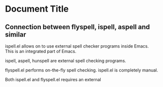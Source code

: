 # Document Title

## Connection between flyspell, ispell, aspell and similar

ispell.el allows on to use external spell checker programs inside
Emacs. This is an integrated part of Emacs.

ispell, aspell, hunspell are external spell checking programs.

flyspell.el performs on-the-fly spell checking.
ispell.el is completely manual.

Both ispell.el and flyspell.el requires an external


